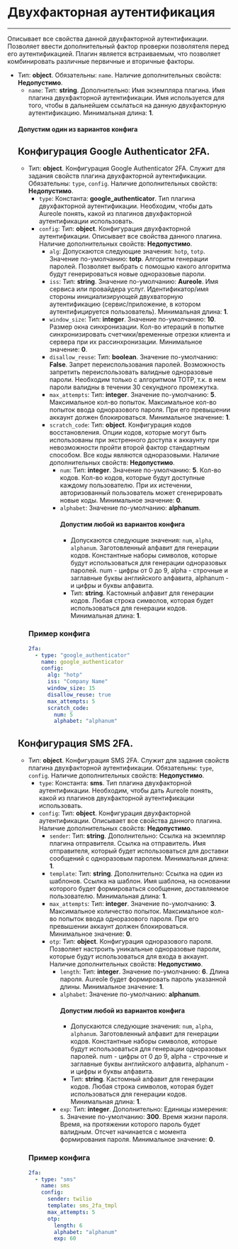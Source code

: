 # Двухфакторная аутентификация
***
Описывает все свойства данной двухфакторной аутентификации. Позволяет ввести дополнительный фактор проверки позволятеля перед его аутентификацией. Плагин является встраиваемым, что позволяет комбинировать различные первичные и вторичные факторы.
- Тип: **object**. Обязательны: `name`. Наличие дополнительных свойств: **Недопустимо**.
  - `name`: Тип: **string**. Дополнительно: Имя экземпляра плагина. Имя плагина двухфакторной аутентификации. Имя используется для того, чтобы в дальнейшем ссылаться на данную двухфакторную аутентификацию. Минимальная длина: **1**.
  #### Допустим один из вариантов конфига
  ## Конфигурация Google Authenticator 2FA.
  - Тип: **object**. Конфигурация Google Authenticator 2FA. Служит для задания свойств плагина двухфакторной аутентификации. Обязательны: `type`, `config`. Наличие дополнительных свойств: **Недопустимо**.
    - `type`: Константа: **google_authenticator**. Тип плагина двухфакторной аутентификации. Необходим, чтобы дать Aureole понять, какой из плагинов двухфакторной аутентификации использовать.
    - `config`: Тип: **object**. Конфигурация двухфакторной аутентификации. Описывает все свойства данного плагина. Наличие дополнительных свойств: **Недопустимо**.
      - `alg`: Допускаются следующие значения: `hotp`, `totp`. Значение по-умолчанию: **totp**. Алгоритм генерации паролей. Позволяет выбрать с помощью какого алгоритма будут генерироваться новые одноразовые пароли.
      - `iss`: Тип: **string**. Значение по-умолчанию: **Aureole**. Имя сервиса или провайдера услуг. Идентификатор/имя стороны инициализирующей двухваторную аутентификацию (сервис/приложение, в котором аутентифицируется пользователь). Минимальная длина: **1**.
      - `window_size`: Тип: **integer**. Значение по-умолчанию: **10**. Размер окна синхронизации. Кол-во итераций в попытке синхронизировать счетчики/временные отрезки клиента и сервера при их рассинхронизации. Минимальное значение: **0**.
      - `disallow_reuse`: Тип: **boolean**. Значение по-умолчанию: **False**. Запрет переиспользования паролей. Возможность запретить переиспользовать валидные одноразовые пароли. Необходим только с алгоритмом TOTP, т.к. в нем пароли валидны в течении 30 секундного промежутка.
      - `max_attempts`: Тип: **integer**. Значение по-умолчанию: **5**. Максимальное кол-во попыток. Максимальное кол-во попыток ввода одноразового пароля. При его превышении аккаунт должен блокироваться. Минимальное значение: **1**.
      - `scratch_code`: Тип: **object**. Конфигурация кодов восстановления. Опции кодов, которые могут быть использованы при экстренного доступа к аккаунту при невозможности пройти второй фактор стандартным способом. Все коды являются одноразовыми. Наличие дополнительных свойств: **Недопустимо**.
        - `num`: Тип: **integer**. Значение по-умолчанию: **5**. Кол-во кодов. Кол-во кодов, которые будут доступные каждому пользователю. При их истечении, авторизованный пользователь может сгенерировать новые коды. Минимальное значение: **0**.
        - `alphabet`: Значение по-умолчанию: **alphanum**.
          #### Допустим любой из вариантов конфига
          - Допускаются следующие значения: `num`, `alpha`, `alphanum`. Заготовленный алфавит для генерации кодов. Константные наборы символов, которые будут использоваться для генерации одноразовых паролей. num - цифры от 0 до 9, alpha - строчные и заглавные буквы английского алфавита, alphanum - и цифры и буквы алфавита.
          - Тип: **string**. Кастомный алфавит для генерации кодов. Любая строка символов, которая будет использоваться для генерации кодов. Минимальная длина: **1**.
    ### Пример конфига
    ```yaml
    2fa:
      - type: "google_authenticator"
        name: google_authenticator
        config:
          alg: "hotp"
          iss: "Company Name"
          window_size: 15
          disallow_reuse: true
          max_attempts: 5
          scratch_code:
            num: 5
            alphabet: "alphanum"
    ```
  ## Конфигурация SMS 2FA.
  - Тип: **object**. Конфигурация SMS 2FA. Служит для задания свойств плагина двухфакторной аутентификации. Обязательны: `type`, `config`. Наличие дополнительных свойств: **Недопустимо**.
    - `type`: Константа: **sms**. Тип плагина двухфакторной аутентификации. Необходим, чтобы дать Aureole понять, какой из плагинов двухфакторной аутентификации использовать.
    - `config`: Тип: **object**. Конфигурация двухфакторной аутентификации. Описывает все свойства данного плагина. Наличие дополнительных свойств: **Недопустимо**.
      - `sender`: Тип: **string**. Дополнительно: Ссылка на экземпляр плагина отправителя. Ссылка на отправитель. Имя отправителя, который будет использоваться для доставки сообщений с одноразовым паролем. Минимальная длина: **1**.
      - `template`: Тип: **string**. Дополнительно: Ссылка на один из шаблонов. Ссылка на шаблон. Имя шаблона, на основании которого будет формироваться сообщение, доставляемое пользователю. Минимальная длина: **1**.
      - `max_attempts`: Тип: **integer**. Значение по-умолчанию: **3**. Максимальное количество попыток. Максимальное кол-во попыток ввода одноразового пароля. При его превышении аккаунт должен блокироваться. Минимальное значение: **0**.
      - `otp`: Тип: **object**. Конфигурация одноразового пароля. Позволяет настроить уникальные одноразовые пароли, которые будут использоваться для входа в аккаунт. Наличие дополнительных свойств: **Недопустимо**.
        - `length`: Тип: **integer**. Значение по-умолчанию: **6**. Длина пароля. Aureole будет формировать пароль указанной длины. Минимальное значение: **1**.
        - `alphabet`: Значение по-умолчанию: **alphanum**.
          #### Допустим любой из вариантов конфига
          - Допускаются следующие значения: `num`, `alpha`, `alphanum`. Заготовленный алфавит для генерации кодов. Константные наборы символов, которые будут использоваться для генерации одноразовых паролей. num - цифры от 0 до 9, alpha - строчные и заглавные буквы английского алфавита, alphanum - и цифры и буквы алфавита.
          - Тип: **string**. Кастомный алфавит для генерации кодов. Любая строка символов, которая будет использоваться для генерации кодов. Минимальная длина: **1**.
        - `exp`: Тип: **integer**. Дополнительно: Единицы измерения: s. Значение по-умолчанию: **300**. Время жизни пароля. Время, на протяжении которого пароль будет валидным. Отсчет начинается с момента формирования пароля. Минимальное значение: **0**.
    ### Пример конфига
    ```yaml
    2fa:
      - type: "sms"
        name: sms
        config:
          sender: twilio
          template: sms_2fa_tmpl
          max_attempts: 5
          otp:
            length: 6
            alphabet: "alphanum"
            exp: 60
    ```
